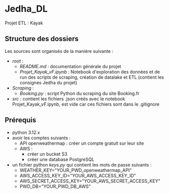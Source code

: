 # Jedha_DL
Projet ETL : Kayak

## Structure des dossiers

Les sources sont organisés de la manière suivante :
 - *root* :
   - *README.md* : documentation générale du projet 
   - *Projet_Kayak_vF.ipynb* : Notebook d'exploration des données et de run des scripts de scraping, création de datalake et ETL (contient les consignes Jedha du projet)
 - *Scraping* :
   - *Booking.py* : script Python du scraping du site Booking.fr
 - *src* : contient les fichiers .json créés avec le notebook Projet_Kayak_vF.ipynb, est vide car ces fichiers sont dans le .gitignore

## Prérequis

- python 3.12.x
- avoir les comptes suivants :
   - API openweathermap : créer un compte gratuit sur leur site
   - AWS : 
     - créer un bucket S3
     - créer une database PostgreSQL
- un fichier python *keys.py* qui contient les mots de passe suivants :
   - WEATHER_KEY="YOUR_PWD_openweathermap_API"
   - AWS_ACCESS_KEY_ID="YOUR_AWS_ACCESS_KEY_ID"
   - AWS_SECRET_ACCESS_KEY="YOUR_AWS_SECRET_ACCESS_KEY"
   - PWD_DB="YOUR_PWD_DB_AWS"
